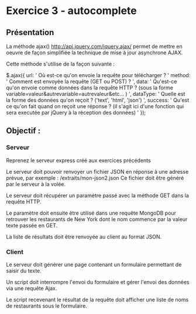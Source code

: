 # Exercice 3 - autocomplete

## Présentation
La méthode ajax() http://api.jquery.com/jquery.ajax/ permet de mettre en oeuvre de façon simplifiée la technique de mise à jour asynchrone AJAX.

Cette méthode s'utilise de la façon suivante :


$.ajax({
  url: ' Où est-ce qu'on envoie la requête pour télécharger ? '
  method: ' Comment est envoyée la requête (GET ou POST) ? ',
  data: ' Qu'est-ce qu'on envoie comme données dans la requête HTTP ? (sous la forme variable=valeur&autrevariable=autrevaleur&etc... ) ',
  dataType: ' Quelle est la forme des données qu'on reçoit ? ('text', 'html', 'json') ',
  success: ' Qu'est ce qu'on fait quand on reçoit une réponse ? (il s'agit ici d'une fonction qui sera executée par jQuery à la réception des données) '
});


##  Objectif :

### Serveur
Reprenez le serveur express créé aux exercices précédents

Le serveur doit pouvoir renvoyer un fichier JSON en réponse à une adresse prévue, par exemple :
/extraits/mon-json2.json
Ce fichier doit être généré par le serveur à la volée.

Le serveur doit récupérer un paramètre passé avec la méthode GET dans la requête HTTP.

Le paramètre doit ensuite être utilisé dans une requête MongoDB pour retrouver les restaurants de New York dont le nom commence par la valeur texte passée en GET.

La liste de résultats doit être renvoyée au client au format JSON.

### Client

Le serveur doit générer une page contenant un formulaire permettant de saisir du texte.

Un script doit interrompre l'envoi du formulaire et gérer l'envoi des données via une requête Ajax.

Le script recevenant le résultat de la requête doit afficher une liste de noms de restaurants sous le formulaire.
